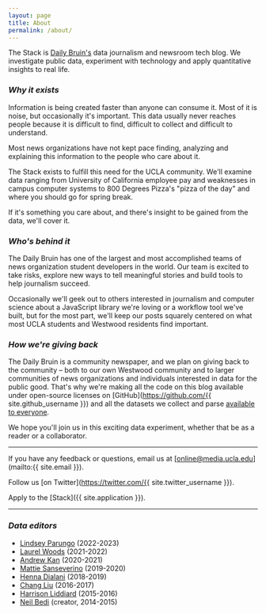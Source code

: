 ```yaml
---
layout: page
title: About
permalink: /about/
---
```


The Stack is [Daily Bruin's](http://dailybruin.com/) data journalism and newsroom tech blog. We investigate public data, experiment with technology and apply quantitative insights to real life.

### _Why it exists_

Information is being created faster than anyone can consume it. Most of it is noise, but occasionally it's important. This data usually never reaches people because it is difficult to find, difficult to collect and difficult to understand.

Most news organizations have not kept pace finding, analyzing and explaining this information to the people who care about it.

The Stack exists to fulfill this need for the UCLA community. We'll examine data ranging from University of California employee pay and weaknesses in campus computer systems to 800 Degrees Pizza's "pizza of the day" and where you should go for spring break.

If it's something you care about, and there's insight to be gained from the data, we'll cover it.

### _Who's behind it_

The Daily Bruin has one of the largest and most accomplished teams of news organization student developers in the world. Our team is excited to take risks, explore new ways to tell meaningful stories and build tools to help journalism succeed.

Occasionally we'll geek out to others interested in journalism and computer science about a JavaScript library we're loving or a workflow tool we've built, but for the most part, we'll keep our posts squarely centered on what most UCLA students and Westwood residents find important.

### _How we're giving back_

The Daily Bruin is a community newspaper, and we plan on giving back to the community – both to our own Westwood community and to larger communities of news organizations and individuals interested in data for the public good. That's why we're making all the code on this blog available under open-source licenses on [GitHub](https://github.com/{{ site.github_username }}) and all the datasets we collect and parse [available to everyone](https://github.com/dailybruin/the-stack/tree/master/datasets/).

We hope you'll join us in this exciting data experiment, whether that be as a reader or a collaborator.

---

If you have any feedback or questions, email us at [online@media.ucla.edu](mailto:{{ site.email }}).

Follow us [on Twitter](https://twitter.com/{{ site.twitter_username }}).

Apply to the [Stack]({{ site.application }}).

---

### _Data editors_
- [Lindsey Parungo](https://github.com/Lindseyp314) (2022-2023) 
- [Laurel Woods](https://github.com/laurelrwoods) (2021-2022)
- [Andrew Kan](https://github.com/kandrewz) (2020-2021)
- [Mattie Sanseverino](https://github.com/mattiesansev) (2019-2020)
- [Henna Dialani](https://github.com/hennadialani) (2018-2019)
- [Chang Liu](https://github.com/shampliu) (2016-2017)
- [Harrison Liddiard](https://github.com/liddiard) (2015-2016)
- [Neil Bedi](https://github.com/nbedi) (creator, 2014-2015)
